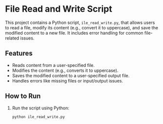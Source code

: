 # File Read and Write Script

This project contains a Python script, `ile_read_write.py`, that allows users to read a file, modify its content (e.g., convert it to uppercase), and save the modified content to a new file. It includes error handling for common file-related issues.

## Features

- Reads content from a user-specified file.
- Modifies the content (e.g., converts it to uppercase).
- Saves the modified content to a user-specified output file.
- Handles errors like missing files or input/output issues.

## How to Run

1. Run the script using Python:
   ```bash
   python ile_read_write.py